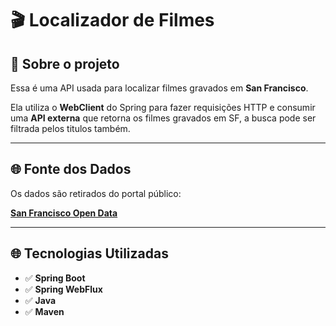 # 🎬 Localizador de Filmes
## 📌 Sobre o projeto
Essa é uma API usada para localizar filmes gravados em **San Francisco**.

Ela utiliza o **WebClient** do Spring para fazer requisições HTTP e consumir uma **API externa** que retorna os filmes gravados em SF, a busca pode ser filtrada pelos titulos também.

---

## 🌐 Fonte dos Dados

Os dados são retirados do portal público:

**[San Francisco Open Data](https://data.sfgov.org/)**

---

## 🌐 Tecnologias Utilizadas

- ✅ **Spring Boot**
- ✅ **Spring WebFlux**
- ✅ **Java**
- ✅ **Maven**
